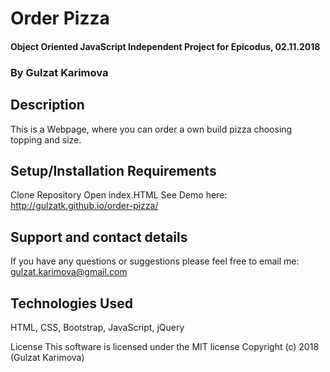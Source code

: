# Order Pizza

#### Object Oriented JavaScript Independent Project for Epicodus, 02.11.2018

### By Gulzat Karimova

## Description

This is a Webpage, where you can order a own build pizza choosing topping and size.

## Setup/Installation Requirements

Clone Repository
Open index.HTML
See Demo here: http://gulzatk.github.io/order-pizza/

## Support and contact details

If you have any questions or suggestions please feel free to email me: gulzat.karimova@gmail.com

## Technologies Used
HTML, CSS, Bootstrap, JavaScript, jQuery

License
This software is licensed under the MIT license
Copyright (c) 2018 (Gulzat Karimova)

